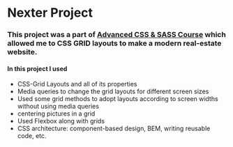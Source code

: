 # Nexter Project
### This project was a part of [Advanced CSS & SASS Course](https://www.udemy.com/course/advanced-css-and-sass/) which allowed me to CSS GRID layouts to make a modern real-estate website.

#### In this project I used
* CSS-Grid Layouts and all of its properties
* Media queries to change the grid layouts for different screen sizes
* Used some grid methods to adopt layouts according to screen widths without using media queries
* centering pictures in a grid
* Used Flexbox along with grids
* CSS architecture: component-based design, BEM, writing reusable code, etc.
